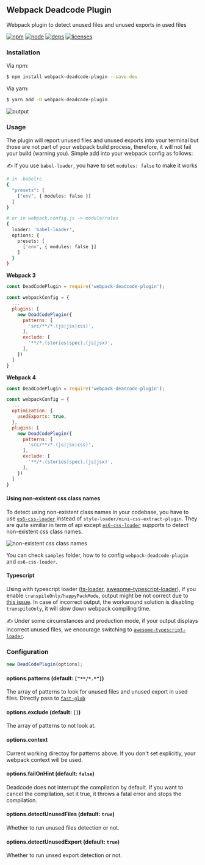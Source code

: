 ## Webpack Deadcode Plugin

Webpack plugin to detect unused files and unused exports in used files

[![npm][npm]][npm-url]
[![node][node]][node-url]
[![deps][deps]][deps-url]
[![licenses][licenses]][licenses-url]

### Installation

Via npm:

```bash
$ npm install webpack-deadcode-plugin --save-dev
```

Via yarn:

```bash
$ yarn add -D webpack-deadcode-plugin
```

![output](https://i.imgur.com/3Ll49Pj.png)

### Usage

The plugin will report unused files and unused exports into your terminal but those are not part of your webpack build process, therefore, it will not fail your build (warning you). Simple add into your webpack config as follows:

✍️ If you use `babel-loader`, you have to set `modules: false` to make it works

```bash
# in .babelrc
{
  "presets": [
    ["env", { modules: false }]
  ]
}

# or in webpack.config.js -> module/rules
{
  loader: 'babel-loader',
  options: {
    presets: [
      ['env', { modules: false }]
    ]
  }
}
```

**Webpack 3**

```js
const DeadCodePlugin = require('webpack-deadcode-plugin');

const webpackConfig = {
  ...
  plugins: [
    new DeadCodePlugin({
      patterns: [
        'src/**/*.(js|jsx|css)',
      ],
      exclude: [
        '**/*.(stories|spec).(js|jsx)',
      ],
    })
  ]
}
```

**Webpack 4**

```js
const DeadCodePlugin = require('webpack-deadcode-plugin');

const webpackConfig = {
  ...
  optimization: {
    usedExports: true,
  },
  plugins: [
    new DeadCodePlugin({
      patterns: [
        'src/**/*.(js|jsx|css)',
      ],
      exclude: [
        '**/*.(stories|spec).(js|jsx)',
      ],
    })
  ]
}
```

#### Using non-existent css class names

To detect using non-existent class names in your codebase, you have to use [`es6-css-loader`](https://github.com/MQuy/es6-css-loader) instead of `style-loader/mini-css-extract-plugin`. They are quite similiar in term of api except [`es6-css-loader`](https://github.com/MQuy/es6-css-loader) supports to detect non-existent css class names.

![non-existent css class names](https://i.imgur.com/amHZF5Q.png)

You can check `samples` folder, how to to config `webpack-deadcode-plugin` and `es6-css-loader`.

#### Typescript

Using with typescript loader ([ts-loader](https://github.com/TypeStrong/ts-loader), [awesome-typescript-loader](https://github.com/s-panferov/awesome-typescript-loader)), if you enable `transpileOnly/happyPackMode`, output might be not correct due to [this issue](https://github.com/TypeStrong/ts-loader/issues/783). In case of incorrect output, the workaround solution is disabling `transpileOnly`, it will slow down webpack compiling time.

✍ Under some circumstances and production mode, if your output displays incorrect unused files, we encourage switching to [`awesome-typescript-loader`](https://github.com/s-panferov/awesome-typescript-loader).

### Configuration

```js
new DeadCodePlugin(options);
```

#### options.patterns (default: `["**/*.*"]`)

The array of patterns to look for unused files and unused export in used files. Directly pass to [`fast-glob`](https://github.com/mrmlnc/fast-glob)

#### options.exclude (default: `[]`)

The array of patterns to not look at.

#### options.context

Current working directoy for patterns above. If you don't set explicitly, your webpack context will be used.

#### options.failOnHint (default: `false`)

Deadcode does not interrupt the compilation by default. If you want to cancel the compilation, set it true, it throws a fatal error and stops the compilation.

#### options.detectUnusedFiles (default: `true`)

Whether to run unused files detection or not.

#### options.detectUnusedExport (default: `true`)

Whether to run unsed export detection or not.

[npm]: https://img.shields.io/npm/v/webpack-deadcode-plugin.svg
[npm-url]: https://npmjs.com/package/webpack-deadcode-plugin
[node]: https://img.shields.io/node/v/webpack-deadcode-plugin.svg
[node-url]: https://nodejs.org
[deps]: https://img.shields.io/david/MQuy/webpack-deadcode-plugin.svg
[deps-url]: https://david-dm.org/MQuy/webpack-deadcode-plugin
[licenses]: https://img.shields.io/github/license/MQuy/webpack-deadcode-plugin.svg
[licenses-url]: https://github.com/MQuy/webpack-deadcode-plugin/blob/master/LICENSE
